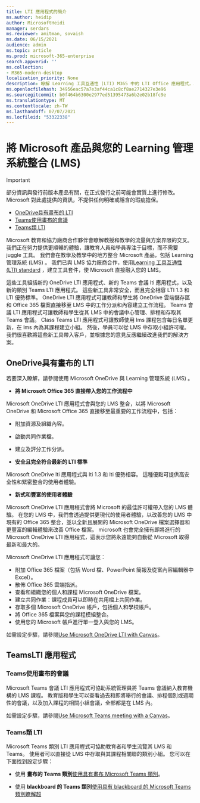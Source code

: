 ```yaml
---
title: LTI 應用程式的簡介
ms.author: heidip
author: MicrosoftHeidi
manager: serdars
ms.reviewer: amitman, sovaish
ms.date: 06/15/2021
audience: admin
ms.topic: article
ms.prod: microsoft-365-enterprise
search.appverid: ''
ms.collection:
- M365-modern-desktop
localization_priority: None
description: 瞭解 Learning 工具互通性 (LTI) M365 中的 LTI Office 應用程式，以及如何在將 Office 應用程式整合至 Learning 管理系統 (LMS) 時，協助進行教育。
ms.openlocfilehash: 34956eac57a7e3af44ca1c8cf8ae2714327e3e96
ms.sourcegitcommit: b0f464b6300e2977ed51395473a6b2e02b18fc9e
ms.translationtype: MT
ms.contentlocale: zh-TW
ms.lasthandoff: 07/07/2021
ms.locfileid: "53322338"
---
```

# <a name="integrating-microsoft-products-with-your-learning-management-system-lms"></a>將 Microsoft 產品與您的 Learning 管理系統整合 (LMS) 

> [!IMPORTANT]
> 部分資訊與發行前版本產品有關，在正式發行之前可能會實質上進行修改。 Microsoft 對此處提供的資訊，不提供任何明確或隱含的瑕疵擔保。

- [OneDrive具有畫布的 LTI](#onedrive-lti-with-canvas)
- [Teams使用畫布的會議](#teams-meetings-lti-with-canvas)
- [Teams類 LTI](#teams-classes-lti)

Microsoft 教育和協力廠商合作夥伴會瞭解教授和教學的流量與方案界限的交叉。 我們正在努力提供更順暢的體驗，讓教育人員和學員專注于目標，而不需要 juggle 工具。 我們會在教學及教學中的地方整合 Microsoft 產品，包括 Learning 管理系統 (LMS) 。 我們已與 LMS 協力廠商合作，使用[Learning 工具互通性 (LTI) standard](https://www.imsglobal.org/activity/learning-tools-interoperability) ，建立工具套件，使 Microsoft 直接融入您的 LMS。

這些工具組括新的 OneDrive LTI 應用程式、新的 Teams 會議 lti 應用程式，以及新的類別 Teams LTI 應用程式。 這些新工具非常安全，而且完全相容 LTI 1.3 和 LTI 優勢標準。 OneDrive LTI 應用程式可讓教師和學生將 OneDrive 雲端儲存區和 Office 365 檔案直接移至 LMS 中的工作分派和內容建立工作流程。 Teams 會議 LTI 應用程式可讓教師和學生從其 LMS 中的會議中心管理、排程和存取其 Teams 會議。 Class Teams LTI 應用程式可讓教師使用 lms 課程包含每日名單更新，在 lms 內為其課程建立小組。 然後，學員可以從 LMS 中存取小組許可權。 我們很喜歡將這些新工具帶入客戶，並根據您的意見反應繼續改進我們的解決方案。

## <a name="onedrive-lti-with-canvas"></a>OneDrive具有畫布的 LTI

若要深入瞭解，請參閱使用 Microsoft OneDrive 與 Learning 管理系統 (LMS) 。

- **將 Microsoft Office 365 直接帶入您的工作流程中**

Microsoft OneDrive LTI 應用程式會與您的 LMS 整合，以將 Microsoft OneDrive 和 Microsoft Office 365 直接移至最重要的工作流程中，包括：

- 附加資源及組織內容。
- 啟動共同作業檔。
- 建立及評分工作分派。

- **安全且完全符合最新的 LTI 標準**

Microsoft OneDrive lti 應用程式與 lti 1.3 和 lti 優勢相容。 這種優點可提供高安全性和緊密整合的使用者體驗。

- **新式和豐富的使用者體驗**

Microsoft OneDrive LTI 應用程式會將 Microsoft 的最佳許可權帶入您的 LMS 體驗。 在您的 LMS 中，我們會透過提供更現代的使用者體驗，以改善您的 LMS 中現有的 Office 365 整合，並以全新且展開的 Microsoft OneDrive 檔案選擇器和更豐富的編輯體驗來改善 Office 檔案。 microsoft 也會完全擁有即將進行的 Microsoft OneDrive LTI 應用程式，這表示您將永遠能夠自動從 Microsoft 取得最新和最大的。

Microsoft OneDrive LTI 應用程式可讓您：

- 附加 Office 365 檔案（包括 Word 檔、PowerPoint 簡報及從富內容編輯器中 Excel）。
- 散佈 Office 365 雲端指派。
- 查看和組織您的個人和課程 Microsoft OneDrive 檔案。
- 建立共同作業：課程成員可以即時在共用檔上共同作業。
- 存取多個 Microsoft OneDrive 帳戶，包括個人和學校帳戶。
- 將 Office 365 檔案與您的課程模組整合。
- 使用您的 Microsoft 帳戶進行單一登入與您的 LMS。

如需設定步驟，請參閱[Use Microsoft OneDrive LTI with Canvas](use-onedrive-with-lms.md)。

## <a name="teams-lti-apps"></a>TeamsLTI 應用程式

### <a name="teams-meetings-lti-with-canvas"></a>Teams使用畫布的會議

Microsoft Teams 會議 LTI 應用程式可協助系統管理員將 Teams 會議納入教育機構的 LMS 課程。 教育版和學生可以查看過去和即將舉行的會議、排程個別或週期性的會議，以及加入課程的相關小組會議，全部都是在 LMS 內。

如需設定步驟，請參閱[Use Microsoft Teams meeting with a Canvas](teams-meetings-with-canvas.md)。

### <a name="teams-classes-lti"></a>Teams類 LTI

Microsoft Teams 類別 LTI 應用程式可協助教育者和學生流覽其 LMS 和 Teams。 使用者可以直接從 LMS 中存取與其課程相關聯的類別小組。 您可以在下面找到設定步驟：

- 使用 **畫布的 Teams 類別**[使用具有畫布 Microsoft Teams 類別](teams-classes-with-canvas.md)。

- 使用 **blackboard 的 Teams 類別**[使用具有 blackboard 的 Microsoft Teams 類別瞭解超](teams-classes-with-blackboard.md)
